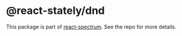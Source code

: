 # @react-stately/dnd

This package is part of [react-spectrum](https://github.com/adobe/react-spectrum). See the repo for more details.
